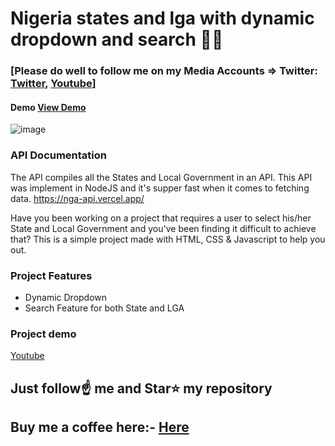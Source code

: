 # Nigeria states and lga with dynamic dropdown and search 🚀🚀

### [Please do well to follow me on my Media Accounts => Twitter: [Twitter](https://twitter.com/jaykosai), [Youtube](https://youtu.be/xo-jkK1IsM4)]
#### Demo [View Demo](https://jaywebtech.github.io/Nigeria-states-and-lga-with-dynamic-dropdown-and-search/)
![image](https://user-images.githubusercontent.com/45628811/212223209-084aca7e-9c5a-4b96-a281-0d1c97656e8a.png)

### API Documentation

The API compiles all the States and Local Government in an API. This API was implement in NodeJS and it's supper fast when it comes to fetching data.
https://nga-api.vercel.app/

Have you been working on a project that requires a user to select his/her State and Local Government and you've been finding it difficult to achieve that? This is a simple project made with HTML, CSS & Javascript to help you out.

### Project Features

- Dynamic Dropdown
- Search Feature for both State and LGA

### Project demo

[Youtube](https://youtu.be/xo-jkK1IsM4)

## Just follow☝️ me and Star⭐ my repository 

## Buy me a coffee here:- [Here](https://paystack.com/pay/wq21-ty5ex)
